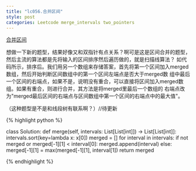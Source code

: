 ```yaml
---
title: "lc056.合并区间"
style: post
categories: Leetcode merge_intervals two_pointers
---
```


[合并区间](https://leetcode-cn.com/problems/merge-intervals/)

想做一下新的题型，结果好像又和双指针有点关系？啊可是这是区间合并的题型，然后主流的算法都是先将输入的区间排序然后遍历做的，就是扫描线算法？
如代码所示，排序后。我们用另一个数组来存储答案，首先将第一个区间加入merged数组，然后开始判断区间数组中的第一个区间左端点是否大于merged数
组中最后一个区间的右端点，如果不是，说明没有重合，可以直接将区间加入merged数组。如果有重合，则进行合并，其方法是将merged里最后一个数组的
右端点改为"merged最后区间的右端点与区间数组中第一个区间的右端点中的最大值"。

（这种题型是不是和线段树有联系啊？）//待更新

{% highlight python %}

class Solution:
    def merge(self, intervals: List[List[int]]) -> List[List[int]]:
        intervals.sort(key=lambda x: x[0])
        merged = []
        for interval in intervals:
            if not merged or merged[-1][1] < interval[0]:
                merged.append(interval)
            else:
                merged[-1][1] = max(merged[-1][1], interval[1])
        return merged

{% endhighlight %}